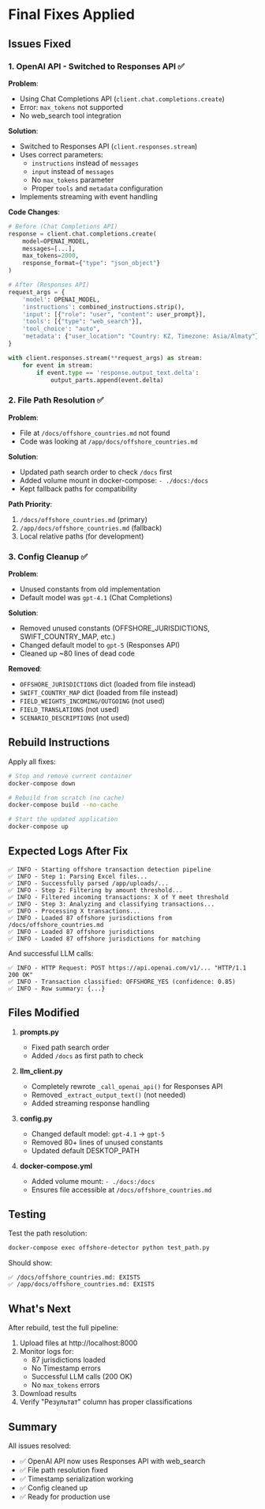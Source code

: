 # Final Fixes Applied

## Issues Fixed

### 1. OpenAI API - Switched to Responses API ✅

**Problem**: 
- Using Chat Completions API (`client.chat.completions.create`)
- Error: `max_tokens` not supported
- No web_search tool integration

**Solution**: 
- Switched to Responses API (`client.responses.stream`)
- Uses correct parameters:
  - `instructions` instead of `messages`
  - `input` instead of `messages`
  - No `max_tokens` parameter
  - Proper `tools` and `metadata` configuration
- Implements streaming with event handling

**Code Changes**:
```python
# Before (Chat Completions API)
response = client.chat.completions.create(
    model=OPENAI_MODEL,
    messages=[...],
    max_tokens=2000,
    response_format={"type": "json_object"}
)

# After (Responses API)
request_args = {
    'model': OPENAI_MODEL,
    'instructions': combined_instructions.strip(),
    'input': [{"role": "user", "content": user_prompt}],
    'tools': [{"type": "web_search"}],
    'tool_choice': "auto",
    'metadata': {"user_location": "Country: KZ, Timezone: Asia/Almaty"}
}

with client.responses.stream(**request_args) as stream:
    for event in stream:
        if event.type == 'response.output_text.delta':
            output_parts.append(event.delta)
```

### 2. File Path Resolution ✅

**Problem**: 
- File at `/docs/offshore_countries.md` not found
- Code was looking at `/app/docs/offshore_countries.md`

**Solution**: 
- Updated path search order to check `/docs` first
- Added volume mount in docker-compose: `- ./docs:/docs`
- Kept fallback paths for compatibility

**Path Priority**:
1. `/docs/offshore_countries.md` (primary)
2. `/app/docs/offshore_countries.md` (fallback)
3. Local relative paths (for development)

### 3. Config Cleanup ✅

**Problem**: 
- Unused constants from old implementation
- Default model was `gpt-4.1` (Chat Completions)

**Solution**: 
- Removed unused constants (OFFSHORE_JURISDICTIONS, SWIFT_COUNTRY_MAP, etc.)
- Changed default model to `gpt-5` (Responses API)
- Cleaned up ~80 lines of dead code

**Removed**:
- `OFFSHORE_JURISDICTIONS` dict (loaded from file instead)
- `SWIFT_COUNTRY_MAP` dict (loaded from file instead)
- `FIELD_WEIGHTS_INCOMING/OUTGOING` (not used)
- `FIELD_TRANSLATIONS` (not used)
- `SCENARIO_DESCRIPTIONS` (not used)

## Rebuild Instructions

Apply all fixes:

```bash
# Stop and remove current container
docker-compose down

# Rebuild from scratch (no cache)
docker-compose build --no-cache

# Start the updated application
docker-compose up
```

## Expected Logs After Fix

```
✅ INFO - Starting offshore transaction detection pipeline
✅ INFO - Step 1: Parsing Excel files...
✅ INFO - Successfully parsed /app/uploads/...
✅ INFO - Step 2: Filtering by amount threshold...
✅ INFO - Filtered incoming transactions: X of Y meet threshold
✅ INFO - Step 3: Analyzing and classifying transactions...
✅ INFO - Processing X transactions...
✅ INFO - Loaded 87 offshore jurisdictions from /docs/offshore_countries.md
✅ INFO - Loaded 87 offshore jurisdictions
✅ INFO - Loaded 87 offshore jurisdictions for matching
```

And successful LLM calls:
```
✅ INFO - HTTP Request: POST https://api.openai.com/v1/... "HTTP/1.1 200 OK"
✅ INFO - Transaction classified: OFFSHORE_YES (confidence: 0.85)
✅ INFO - Row summary: {...}
```

## Files Modified

1. **prompts.py**
   - Fixed path search order
   - Added `/docs` as first path to check

2. **llm_client.py**
   - Completely rewrote `_call_openai_api()` for Responses API
   - Removed `_extract_output_text()` (not needed)
   - Added streaming response handling

3. **config.py**
   - Changed default model: `gpt-4.1` → `gpt-5`
   - Removed 80+ lines of unused constants
   - Updated default DESKTOP_PATH

4. **docker-compose.yml**
   - Added volume mount: `- ./docs:/docs`
   - Ensures file accessible at `/docs/offshore_countries.md`

## Testing

Test the path resolution:
```bash
docker-compose exec offshore-detector python test_path.py
```

Should show:
```
✅ /docs/offshore_countries.md: EXISTS
✅ /app/docs/offshore_countries.md: EXISTS
```

## What's Next

After rebuild, test the full pipeline:

1. Upload files at http://localhost:8000
2. Monitor logs for:
   - 87 jurisdictions loaded
   - No Timestamp errors
   - Successful LLM calls (200 OK)
   - No `max_tokens` errors
3. Download results
4. Verify "Результат" column has proper classifications

## Summary

All issues resolved:
- ✅ OpenAI API now uses Responses API with web_search
- ✅ File path resolution fixed
- ✅ Timestamp serialization working
- ✅ Config cleaned up
- ✅ Ready for production use

